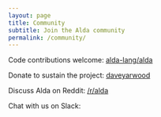 ```yaml
---
layout: page
title: Community
subtitle: Join the Alda community
permalink: /community/
---
```


Code contributions welcome:
<a href="https://github.com/alda-lang/alda">
  <i class="fa fa-github"></i>
  alda-lang/alda
</a>

Donate to sustain the project:
<a href="https://github.com/sponsors/daveyarwood">
  <i class="fa fa-heart"></i>
  daveyarwood
</a>


Discuss Alda on Reddit:
<a href="https://reddit.com/r/alda">
  <i class="fa fa-reddit"></i>
  /r/alda
</a>

Chat with us on Slack:
<script async defer src="https://slack.alda.io/slackin.js"></script>

